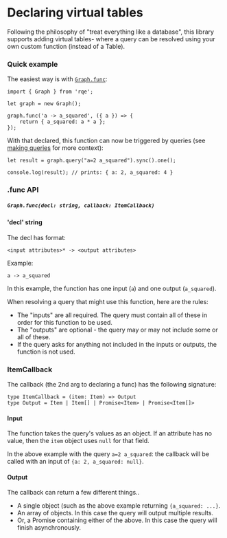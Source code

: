 
# Declaring virtual tables

Following the philosophy of "treat everything like a database", this library supports adding virtual tables-
where a query can be resolved using your own custom function (instead of a Table).

### Quick example

The easiest way is with [`Graph.func`](./rqe.graph.func.md):

    import { Graph } from 'rqe';
    
    let graph = new Graph();

    graph.func('a -> a_squared', ({ a }) => {
        return { a_squared: a * a };
    });

With that declared, this function can now be triggered by queries (see [making queries](./making_queries.md) for more context):

    let result = graph.query("a=2 a_squared").sync().one();

    console.log(result); // prints: { a: 2, a_squared: 4 }

### .func API

##### `Graph.func(decl: string, callback: ItemCallback)`

#### 'decl' string

The decl has format:

    <input attributes>* -> <output attributes>

Example:

    a -> a_squared

In this example, the function has one input (`a`) and one output (`a_squared`).

When resolving a query that might use this function, here are the rules:

 - The "inputs" are all required. The query must contain all of these in order for this function to be used.
 - The "outputs" are optional - the query may or may not include some or all of these.
 - If the query asks for anything not included in the inputs or outputs, the function is not used.

### ItemCallback

The callback (the 2nd arg to declaring a func) has the following signature:

    type ItemCallback = (item: Item) => Output
    type Output = Item | Item[] | Promise<Item> | Promise<Item[]>

#### Input

The function takes the query's values as an object. If an attribute has no value, then the `item` object uses
`null` for that field.

In the above example with the query `a=2 a_squared`: the callback will be called with an input of `{a: 2, a_squared: null}`.

#### Output

The callback can return a few different things..

 - A single object (such as the above example returning `{a_squared: ...}`.
 - An array of objects. In this case the query will output multiple results.
 - Or, a Promise containing either of the above. In this case the query will finish asynchronously.

